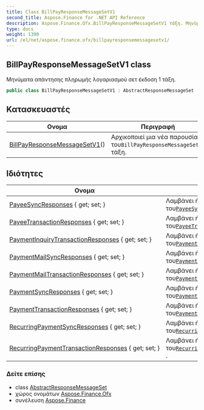 ```yaml
---
title: Class BillPayResponseMessageSetV1
second_title: Aspose.Finance for .NET API Reference
description: Aspose.Finance.Ofx.BillPayResponseMessageSetV1 τάξη. Μηνύματα απάντησης πληρωμής λογαριασμού σετ έκδοση 1 τάξη.
type: docs
weight: 1390
url: /el/net/aspose.finance.ofx/billpayresponsemessagesetv1/
---
```

## BillPayResponseMessageSetV1 class

Μηνύματα απάντησης πληρωμής λογαριασμού σετ έκδοση 1 τάξη.

```csharp
public class BillPayResponseMessageSetV1 : AbstractResponseMessageSet
```

## Κατασκευαστές

| Ονομα | Περιγραφή |
| --- | --- |
| [BillPayResponseMessageSetV1](billpayresponsemessagesetv1/)() | Αρχικοποιεί μια νέα παρουσία του`BillPayResponseMessageSetV1` τάξη. |

## Ιδιότητες

| Ονομα | Περιγραφή |
| --- | --- |
| [PayeeSyncResponses](../../aspose.finance.ofx/billpayresponsemessagesetv1/payeesyncresponses/) { get; set; } | Λαμβάνει ή ορίζει τη συλλογή του[`PayeeSyncResponse`](../../aspose.finance.ofx.billpay/payeesyncresponse/) . |
| [PayeeTransactionResponses](../../aspose.finance.ofx/billpayresponsemessagesetv1/payeetransactionresponses/) { get; set; } | Λαμβάνει ή ορίζει τη συλλογή του[`PayeeTransactionResponse`](../../aspose.finance.ofx.billpay/payeetransactionresponse/) . |
| [PaymentInquiryTransactionResponses](../../aspose.finance.ofx/billpayresponsemessagesetv1/paymentinquirytransactionresponses/) { get; set; } | Λαμβάνει ή ορίζει τη συλλογή του[`PaymentInquiryTransactionResponse`](../../aspose.finance.ofx.billpay/paymentinquirytransactionresponse/) . |
| [PaymentMailSyncResponses](../../aspose.finance.ofx/billpayresponsemessagesetv1/paymentmailsyncresponses/) { get; set; } | Λαμβάνει ή ορίζει τη συλλογή του[`PaymentMailSyncResponse`](../../aspose.finance.ofx.billpay/paymentmailsyncresponse/) . |
| [PaymentMailTransactionResponses](../../aspose.finance.ofx/billpayresponsemessagesetv1/paymentmailtransactionresponses/) { get; set; } | Λαμβάνει ή ορίζει τη συλλογή του[`PaymentMailTransactionResponse`](../../aspose.finance.ofx.billpay/paymentmailtransactionresponse/) . |
| [PaymentSyncResponses](../../aspose.finance.ofx/billpayresponsemessagesetv1/paymentsyncresponses/) { get; set; } | Λαμβάνει ή ορίζει τη συλλογή του[`PaymentSyncResponse`](../../aspose.finance.ofx.billpay/paymentsyncresponse/) . |
| [PaymentTransactionResponses](../../aspose.finance.ofx/billpayresponsemessagesetv1/paymenttransactionresponses/) { get; set; } | Λαμβάνει ή ορίζει τη συλλογή του[`PaymentTransactionResponse`](../../aspose.finance.ofx.billpay/paymenttransactionresponse/) . |
| [RecurringPaymentSyncResponses](../../aspose.finance.ofx/billpayresponsemessagesetv1/recurringpaymentsyncresponses/) { get; set; } | Λαμβάνει ή ορίζει τη συλλογή του[`RecurringPaymentSyncResponse`](../../aspose.finance.ofx.billpay/recurringpaymentsyncresponse/) . |
| [RecurringPaymentTransactionResponses](../../aspose.finance.ofx/billpayresponsemessagesetv1/recurringpaymenttransactionresponses/) { get; set; } | Λαμβάνει ή ορίζει τη συλλογή του[`RecurringPaymentTransactionResponse`](../../aspose.finance.ofx.billpay/recurringpaymenttransactionresponse/) . |

### Δείτε επίσης

* class [AbstractResponseMessageSet](../abstractresponsemessageset/)
* χώρος ονομάτων [Aspose.Finance.Ofx](../../aspose.finance.ofx/)
* συνέλευση [Aspose.Finance](../../)


